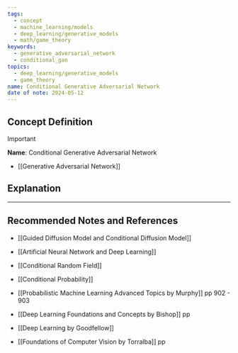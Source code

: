 ```yaml
---
tags:
  - concept
  - machine_learning/models
  - deep_learning/generative_models
  - math/game_theory
keywords:
  - generative_adversarial_network
  - conditional_gan
topics:
  - deep_learning/generative_models
  - game_theory
name: Conditional Generative Adversarial Network
date of note: 2024-05-12
---
```


## Concept Definition

>[!important]
>**Name**: Conditional Generative Adversarial Network



- [[Generative Adversarial Network]]


## Explanation








-----------
##  Recommended Notes and References



- [[Guided Diffusion Model and Conditional Diffusion Model]]
- [[Artificial Neural Network and Deep Learning]]


- [[Conditional Random Field]]


- [[Conditional Probability]]


- [[Probabilistic Machine Learning Advanced Topics by Murphy]] pp 902 - 903
- [[Deep Learning Foundations and Concepts by Bishop]] pp 
- [[Deep Learning by Goodfellow]] 
- [[Foundations of Computer Vision by Torralba]] pp